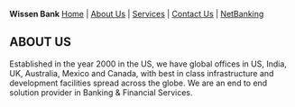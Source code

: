 **Wissen Bank** [Home](https://vishmaster17.github.io/WissenBank) | [About Us](https://vishmaster17.github.io/WissenBank/aboutus) | [Services](https://vishmaster17.github.io/WissenBank/services) | [Contact Us](https://vishmaster17.github.io/WissenBank/contact) | [NetBanking](https://vishmaster17.github.io/WissenBank/login.html)

## ABOUT US

Established in the year 2000 in the US, we have global offices in US, India, UK, Australia, Mexico and Canada, with best in class infrastructure 
and development facilities spread across the globe. We are an end to end solution provider in Banking & Financial Services.
